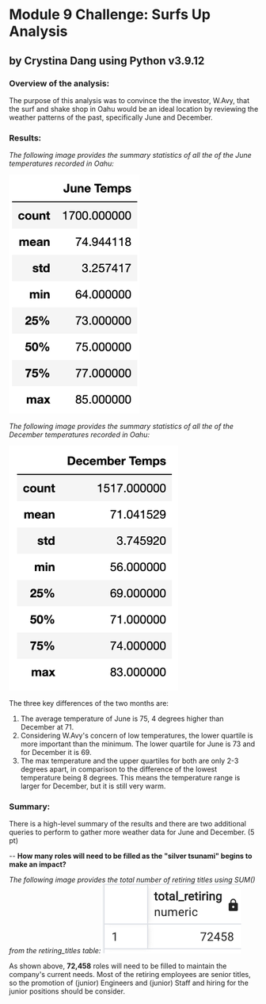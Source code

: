 # Module 9 Challenge: Surfs Up Analysis
## by Crystina Dang using Python v3.9.12

### Overview of the analysis: 

The purpose of this analysis was to convince the the investor, W.Avy, that the surf and shake shop in Oahu would be an ideal location by reviewing the weather patterns of the past, specifically June and December.

### Results: 

*The following image provides the summary statistics of all the of the June temperatures recorded in Oahu:*

![This is an image](https://github.com/crystdang/surfs-up/blob/main/Images/June_temps.png)


*The following image provides the summary statistics of all the of the December temperatures recorded in Oahu:*

![This is an image](https://github.com/crystdang/surfs-up/blob/main/Images/Dec_temps.png)


The three key differences of the two months are:
1. The average temperature of June is 75, 4 degrees higher than December at 71.
2. Considering W.Avy's concern of low temperatures, the lower quartile is more important than the minimum. The lower quartile for June is 73 and for December it is 69.
3. The max temperature and the upper quartiles for both are only 2-3 degrees apart, in comparison to the difference of the lowest temperature being 8 degrees. This means the temperature range is larger for December, but it is still very warm.

### Summary: 

There is a high-level summary of the results and there are two additional queries to perform to gather more weather data for June and December. (5 pt)




--
**How many roles will need to be filled as the "silver tsunami" begins to make an impact?**

*The following image provides the total number of retiring titles using SUM() from the retiring_titles table:*
![This is an image](https://github.com/crystdang/Pewlett-Hackard-analysis/blob/main/Images/total_retiring.png)


As shown above, **72,458** roles will need to be filled to maintain the company's current needs.
Most of the retiring employees are senior titles, so the promotion of (junior) Engineers and (junior) Staff and hiring for the junior positions should be consider.

